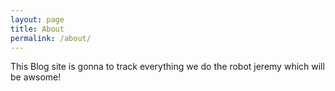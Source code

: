 ```yaml
---
layout: page
title: About
permalink: /about/
---
```


This Blog site is gonna to track everything we do the robot jeremy which will be awsome!

